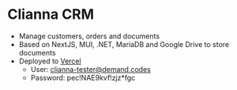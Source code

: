 # Clianna CRM

- Manage customers, orders and documents
- Based on NextJS, MUI, .NET, MariaDB and Google Drive to store documents
- Deployed to [Vercel](https://clianna-dev.vercel.app)
  - User: clianna-tester@demand.codes
  - Password: pec!NAE9kvf!zjz\*fgc
